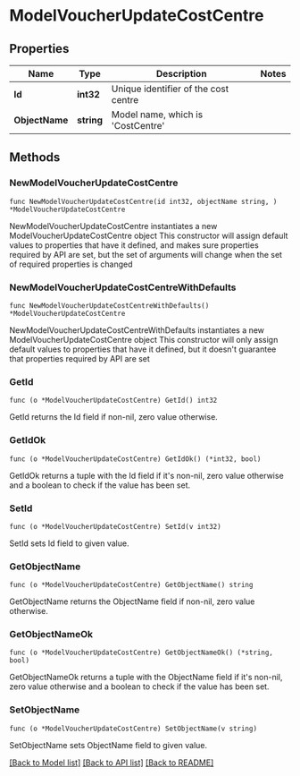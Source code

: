 # ModelVoucherUpdateCostCentre

## Properties

Name | Type | Description | Notes
------------ | ------------- | ------------- | -------------
**Id** | **int32** | Unique identifier of the cost centre | 
**ObjectName** | **string** | Model name, which is &#39;CostCentre&#39; | 

## Methods

### NewModelVoucherUpdateCostCentre

`func NewModelVoucherUpdateCostCentre(id int32, objectName string, ) *ModelVoucherUpdateCostCentre`

NewModelVoucherUpdateCostCentre instantiates a new ModelVoucherUpdateCostCentre object
This constructor will assign default values to properties that have it defined,
and makes sure properties required by API are set, but the set of arguments
will change when the set of required properties is changed

### NewModelVoucherUpdateCostCentreWithDefaults

`func NewModelVoucherUpdateCostCentreWithDefaults() *ModelVoucherUpdateCostCentre`

NewModelVoucherUpdateCostCentreWithDefaults instantiates a new ModelVoucherUpdateCostCentre object
This constructor will only assign default values to properties that have it defined,
but it doesn't guarantee that properties required by API are set

### GetId

`func (o *ModelVoucherUpdateCostCentre) GetId() int32`

GetId returns the Id field if non-nil, zero value otherwise.

### GetIdOk

`func (o *ModelVoucherUpdateCostCentre) GetIdOk() (*int32, bool)`

GetIdOk returns a tuple with the Id field if it's non-nil, zero value otherwise
and a boolean to check if the value has been set.

### SetId

`func (o *ModelVoucherUpdateCostCentre) SetId(v int32)`

SetId sets Id field to given value.


### GetObjectName

`func (o *ModelVoucherUpdateCostCentre) GetObjectName() string`

GetObjectName returns the ObjectName field if non-nil, zero value otherwise.

### GetObjectNameOk

`func (o *ModelVoucherUpdateCostCentre) GetObjectNameOk() (*string, bool)`

GetObjectNameOk returns a tuple with the ObjectName field if it's non-nil, zero value otherwise
and a boolean to check if the value has been set.

### SetObjectName

`func (o *ModelVoucherUpdateCostCentre) SetObjectName(v string)`

SetObjectName sets ObjectName field to given value.



[[Back to Model list]](../README.md#documentation-for-models) [[Back to API list]](../README.md#documentation-for-api-endpoints) [[Back to README]](../README.md)


